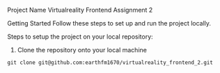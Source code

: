 Project Name
Virtualreality Frontend Assignment 2

Getting Started
Follow these steps to set up and run the project locally.

Steps to setup the project on your local repository:

1. Clone the repository onto your local machine

```
git clone git@github.com:earthfm1670/virtualreality_frontend_2.git
```
